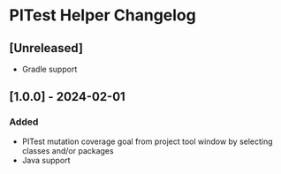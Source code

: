 <!-- Keep a Changelog guide -> https://keepachangelog.com -->

# PITest Helper Changelog

## [Unreleased]
- Gradle support

## [1.0.0] - 2024-02-01

### Added

- PITest mutation coverage goal from project tool window by selecting classes and/or packages
- Java support
